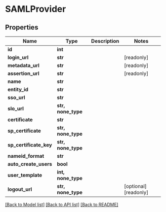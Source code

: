 # SAMLProvider


## Properties

Name | Type | Description | Notes
------------ | ------------- | ------------- | -------------
**id** | **int** |  | 
**login_url** | **str** |  | [readonly] 
**metadata_url** | **str** |  | [readonly] 
**assertion_url** | **str** |  | [readonly] 
**name** | **str** |  | 
**entity_id** | **str** |  | 
**sso_url** | **str** |  | 
**slo_url** | **str, none_type** |  | 
**certificate** | **str** |  | 
**sp_certificate** | **str, none_type** |  | 
**sp_certificate_key** | **str, none_type** |  | 
**nameid_format** | **str** |  | 
**auto_create_users** | **bool** |  | 
**user_template** | **int, none_type** |  | 
**logout_url** | **str, none_type** |  | [optional] [readonly] 

[[Back to Model list]](../#documentation-for-models) [[Back to API list]](../#documentation-for-api-endpoints) [[Back to README]](../)



